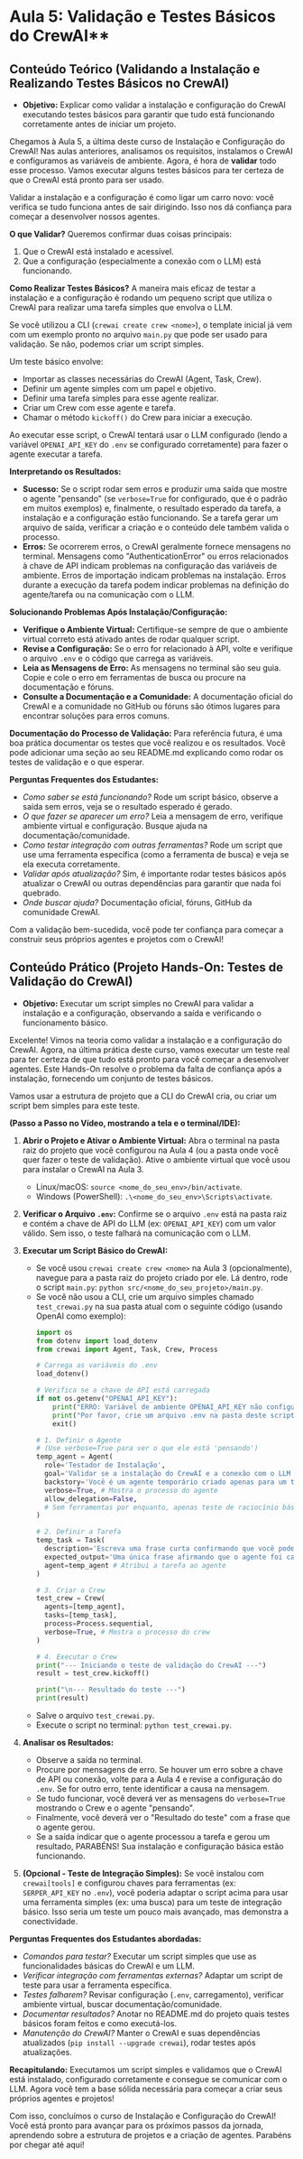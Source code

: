 # Aula 5: Validação e Testes Básicos do CrewAI**

## Conteúdo Teórico (Validando a Instalação e Realizando Testes Básicos no CrewAI)

*   **Objetivo:** Explicar como validar a instalação e configuração do CrewAI executando testes básicos para garantir que tudo está funcionando corretamente antes de iniciar um projeto.

Chegamos à Aula 5, a última deste curso de Instalação e Configuração do CrewAI! Nas aulas anteriores, analisamos os requisitos, instalamos o CrewAI e configuramos as variáveis de ambiente. Agora, é hora de **validar** todo esse processo. Vamos executar alguns testes básicos para ter certeza de que o CrewAI está pronto para ser usado.

Validar a instalação e a configuração é como ligar um carro novo: você verifica se tudo funciona antes de sair dirigindo. Isso nos dá confiança para começar a desenvolver nossos agentes.

**O que Validar?**
Queremos confirmar duas coisas principais:
1.  Que o CrewAI está instalado e acessível.
2.  Que a configuração (especialmente a conexão com o LLM) está funcionando.

**Como Realizar Testes Básicos?**
A maneira mais eficaz de testar a instalação e a configuração é rodando um pequeno script que utiliza o CrewAI para realizar uma tarefa simples que envolva o LLM.

Se você utilizou a CLI (`crewai create crew <nome>`), o template inicial já vem com um exemplo pronto no arquivo `main.py` que pode ser usado para validação. Se não, podemos criar um script simples.

Um teste básico envolve:
*   Importar as classes necessárias do CrewAI (Agent, Task, Crew).
*   Definir um agente simples com um papel e objetivo.
*   Definir uma tarefa simples para esse agente realizar.
*   Criar um Crew com esse agente e tarefa.
*   Chamar o método `kickoff()` do Crew para iniciar a execução.

Ao executar esse script, o CrewAI tentará usar o LLM configurado (lendo a variável `OPENAI_API_KEY` do `.env` se configurado corretamente) para fazer o agente executar a tarefa.

**Interpretando os Resultados:**
*   **Sucesso:** Se o script rodar sem erros e produzir uma saída que mostre o agente "pensando" (se `verbose=True` for configurado, que é o padrão em muitos exemplos) e, finalmente, o resultado esperado da tarefa, a instalação e a configuração estão funcionando. Se a tarefa gerar um arquivo de saída, verificar a criação e o conteúdo dele também valida o processo.
*   **Erros:** Se ocorrerem erros, o CrewAI geralmente fornece mensagens no terminal. Mensagens como "AuthenticationError" ou erros relacionados à chave de API indicam problemas na configuração das variáveis de ambiente. Erros de importação indicam problemas na instalação. Erros durante a execução da tarefa podem indicar problemas na definição do agente/tarefa ou na comunicação com o LLM.

**Solucionando Problemas Após Instalação/Configuração:**
*   **Verifique o Ambiente Virtual:** Certifique-se sempre de que o ambiente virtual correto está ativado antes de rodar qualquer script.
*   **Revise a Configuração:** Se o erro for relacionado à API, volte e verifique o arquivo `.env` e o código que carrega as variáveis.
*   **Leia as Mensagens de Erro:** As mensagens no terminal são seu guia. Copie e cole o erro em ferramentas de busca ou procure na documentação e fóruns.
*   **Consulte a Documentação e a Comunidade:** A documentação oficial do CrewAI e a comunidade no GitHub ou fóruns são ótimos lugares para encontrar soluções para erros comuns.

**Documentação do Processo de Validação:**
Para referência futura, é uma boa prática documentar os testes que você realizou e os resultados. Você pode adicionar uma seção ao seu README.md explicando como rodar os testes de validação e o que esperar.

**Perguntas Frequentes dos Estudantes:**
*   *Como saber se está funcionando?* Rode um script básico, observe a saída sem erros, veja se o resultado esperado é gerado.
*   *O que fazer se aparecer um erro?* Leia a mensagem de erro, verifique ambiente virtual e configuração. Busque ajuda na documentação/comunidade.
*   *Como testar integração com outras ferramentas?* Rode um script que use uma ferramenta específica (como a ferramenta de busca) e veja se ela executa corretamente.
*   *Validar após atualização?* Sim, é importante rodar testes básicos após atualizar o CrewAI ou outras dependências para garantir que nada foi quebrado.
*   *Onde buscar ajuda?* Documentação oficial, fóruns, GitHub da comunidade CrewAI.

Com a validação bem-sucedida, você pode ter confiança para começar a construir seus próprios agentes e projetos com o CrewAI!

## Conteúdo Prático (Projeto Hands-On: Testes de Validação do CrewAI)

*   **Objetivo:** Executar um script simples no CrewAI para validar a instalação e a configuração, observando a saída e verificando o funcionamento básico.

Excelente! Vimos na teoria como validar a instalação e a configuração do CrewAI. Agora, na última prática deste curso, vamos executar um teste real para ter certeza de que tudo está pronto para você começar a desenvolver agentes. Este Hands-On resolve o problema da falta de confiança após a instalação, fornecendo um conjunto de testes básicos.

Vamos usar a estrutura de projeto que a CLI do CrewAI cria, ou criar um script bem simples para este teste.

**(Passo a Passo no Vídeo, mostrando a tela e o terminal/IDE):**

1.  **Abrir o Projeto e Ativar o Ambiente Virtual:** Abra o terminal na pasta raiz do projeto que você configurou na Aula 4 (ou a pasta onde você quer fazer o teste de validação). Ative o ambiente virtual que você usou para instalar o CrewAI na Aula 3.
    *   Linux/macOS: `source <nome_do_seu_env>/bin/activate`.
    *   Windows (PowerShell): `.\<nome_do_seu_env>\Scripts\activate`.

2.  **Verificar o Arquivo `.env`:** Confirme se o arquivo `.env` está na pasta raiz e contém a chave de API do LLM (ex: `OPENAI_API_KEY`) com um valor válido. Sem isso, o teste falhará na comunicação com o LLM.

3.  **Executar um Script Básico do CrewAI:**
    *   Se você usou `crewai create crew <nome>` na Aula 3 (opcionalmente), navegue para a pasta raiz do projeto criado por ele. Lá dentro, rode o script `main.py`:
        `python src/<nome_do_seu_projeto>/main.py`.
    *   Se você não usou a CLI, crie um arquivo simples chamado `test_crewai.py` na sua pasta atual com o seguinte código (usando OpenAI como exemplo):
        ```python
        import os
        from dotenv import load_dotenv
        from crewai import Agent, Task, Crew, Process

        # Carrega as variáveis do .env
        load_dotenv()

        # Verifica se a chave de API está carregada
        if not os.getenv("OPENAI_API_KEY"):
            print("ERRO: Variável de ambiente OPENAI_API_KEY não configurada.")
            print("Por favor, crie um arquivo .env na pasta deste script e adicione OPENAI_API_KEY='sua_chave_aqui'")
            exit()

        # 1. Definir o Agente
        # (Use verbose=True para ver o que ele está 'pensando')
        temp_agent = Agent(
          role='Testador de Instalação',
          goal='Validar se a instalação do CrewAI e a conexão com o LLM funcionam.',
          backstory='Você é um agente temporário criado apenas para um teste rápido.',
          verbose=True, # Mostra o processo do agente
          allow_delegation=False,
          # Sem ferramentas por enquanto, apenas teste de raciocínio básico
        )

        # 2. Definir a Tarefa
        temp_task = Task(
          description='Escreva uma frase curta confirmando que você pode pensar.',
          expected_output='Uma única frase afirmando que o agente foi capaz de processar a instrução.',
          agent=temp_agent # Atribui a tarefa ao agente
        )

        # 3. Criar o Crew
        test_crew = Crew(
          agents=[temp_agent],
          tasks=[temp_task],
          process=Process.sequential,
          verbose=True, # Mostra o processo do crew
        )

        # 4. Executar o Crew
        print("--- Iniciando o teste de validação do CrewAI ---")
        result = test_crew.kickoff()

        print("\n--- Resultado do teste ---")
        print(result)

        ```
    *   Salve o arquivo `test_crewai.py`.
    *   Execute o script no terminal: `python test_crewai.py`.

4.  **Analisar os Resultados:**
    *   Observe a saída no terminal.
    *   Procure por mensagens de erro. Se houver um erro sobre a chave de API ou conexão, volte para a Aula 4 e revise a configuração do `.env`. Se for outro erro, tente identificar a causa na mensagem.
    *   Se tudo funcionar, você deverá ver as mensagens do `verbose=True` mostrando o Crew e o agente "pensando".
    *   Finalmente, você deverá ver o "Resultado do teste" com a frase que o agente gerou.
    *   Se a saída indicar que o agente processou a tarefa e gerou um resultado, PARABÉNS! Sua instalação e configuração básica estão funcionando.

5.  **(Opcional - Teste de Integração Simples):** Se você instalou com `crewai[tools]` e configurou chaves para ferramentas (ex: `SERPER_API_KEY` no `.env`), você poderia adaptar o script acima para usar uma ferramenta simples (ex: uma busca) para um teste de integração básico. Isso seria um teste um pouco mais avançado, mas demonstra a conectividade.

**Perguntas Frequentes dos Estudantes abordadas:**
*   *Comandos para testar?* Executar um script simples que use as funcionalidades básicas do CrewAI e um LLM.
*   *Verificar integração com ferramentas externas?* Adaptar um script de teste para usar a ferramenta específica.
*   *Testes falharem?* Revisar configuração (`.env`, carregamento), verificar ambiente virtual, buscar documentação/comunidade.
*   *Documentar resultados?* Anotar no README.md do projeto quais testes básicos foram feitos e como executá-los.
*   *Manutenção do CrewAI?* Manter o CrewAI e suas dependências atualizados (`pip install --upgrade crewai`), rodar testes após atualizações.

**Recapitulando:** Executamos um script simples e validamos que o CrewAI está instalado, configurado corretamente e consegue se comunicar com o LLM. Agora você tem a base sólida necessária para começar a criar seus próprios agentes e projetos!

Com isso, concluímos o curso de Instalação e Configuração do CrewAI! Você está pronto para avançar para os próximos passos da jornada, aprendendo sobre a estrutura de projetos e a criação de agentes. Parabéns por chegar até aqui!
